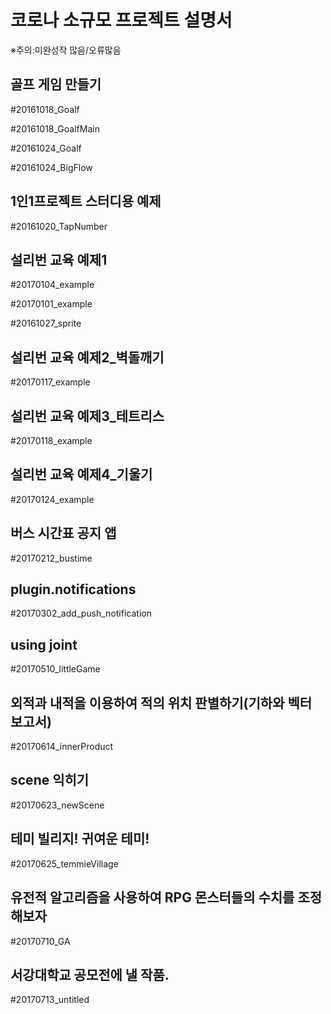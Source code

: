 # 코로나 소규모 프로젝트 설명서
※주의:미완성작 많음/오류많음

## 골프 게임 만들기
#20161018_Goalf

#20161018_GoalfMain

#20161024_Goalf

#20161024_BigFlow


## 1인1프로젝트 스터디용 예제
#20161020_TapNumber


## 설리번 교육 예제1
#20170104_example

#20170101_example

#20161027_sprite


## 설리번 교육 예제2_벽돌깨기
#20170117_example


## 설리번 교육 예제3_테트리스
#20170118_example


## 설리번 교육 예제4_기울기
#20170124_example


## 버스 시간표 공지 앱
#20170212_bustime


## plugin.notifications
#20170302_add_push_notification


## using joint
#20170510_littleGame


## 외적과 내적을 이용하여 적의 위치 판별하기(기하와 벡터 보고서)
#20170614_innerProduct


## scene 익히기
#20170623_newScene


## 테미 빌리지! 귀여운 테미!
#20170625_temmieVillage


## 유전적 알고리즘을 사용하여 RPG 몬스터들의 수치를 조정해보자
#20170710_GA


## 서강대학교 공모전에 낼 작품.
#20170713_untitled

